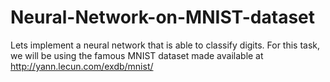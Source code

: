 # Neural-Network-on-MNIST-dataset
Lets  implement a neural network that is able to classify digits. For this task, we will be using the famous MNIST dataset made available at http://yann.lecun.com/exdb/mnist/
